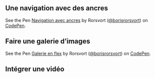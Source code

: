 ## Une navigation avec des ancres

<p data-height="265" data-theme-id="0" data-slug-hash="QamBEv" data-default-tab="html,result" data-user="borisrorsvort" data-embed-version="2" data-pen-title="Navigation avec ancres" class="codepen">See the Pen <a href="https://codepen.io/borisrorsvort/pen/QamBEv/">Navigation avec ancres</a> by Rorsvort (<a href="https://codepen.io/borisrorsvort">@borisrorsvort</a>) on <a href="https://codepen.io">CodePen</a>.</p>

## Faire une galerie d’images

<p data-height="265" data-theme-id="0" data-slug-hash="mpvqPP" data-default-tab="html,result" data-user="borisrorsvort" data-embed-version="2" data-pen-title="Galerie en flex" class="codepen">See the Pen <a href="https://codepen.io/borisrorsvort/pen/mpvqPP/">Galerie en flex</a> by Rorsvort (<a href="https://codepen.io/borisrorsvort">@borisrorsvort</a>) on <a href="https://codepen.io">CodePen</a>.</p>

## Intégrer une vidéo

<script async src="https://production-assets.codepen.io/assets/embed/ei.js"></script>
